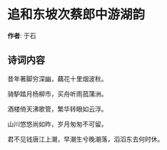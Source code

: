 # 追和东坡次蔡郎中游湖韵

**作者**: 于石

## 诗词内容

昔年著脚穷深幽，藕花十里烟波秋。

骑馿踏月杨柳市，买舟听雨菰蒲洲。

酒楼倚天沸歌管，繁华转眼如云浮。

山川悠悠尚如昨，岁月匆匆不可留。

君不见钱唐江上潮，早潮生兮晚潮落，滔滔东去何时休。

